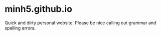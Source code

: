 # minh5.github.io

Quick and dirty personal website. Please be nice calling out grammar and spelling errors.
